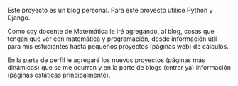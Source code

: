 Este proyecto es un blog personal. Para este proyecto utilice Python y Django.

Como soy docente de Matemática le iré agregando, al blog, cosas que tengan que ver con matemática y programación, desde información útil para mis estudiantes hasta pequeños proyectos (páginas web) de cálculos.

En la parte de perfil le agregaré los nuevos proyectos (páginas más dinámicas) que se me ocurran y en la parte de blogs (entrar ya) información (páginas estáticas principalmente).

